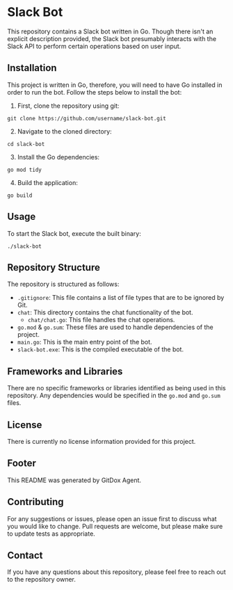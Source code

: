 # Slack Bot

This repository contains a Slack bot written in Go. Though there isn't an explicit description provided, the Slack bot presumably interacts with the Slack API to perform certain operations based on user input.

## Installation

This project is written in Go, therefore, you will need to have Go installed in order to run the bot. Follow the steps below to install the bot:

1. First, clone the repository using git:

```
git clone https://github.com/username/slack-bot.git
```

2. Navigate to the cloned directory:

```
cd slack-bot
```

3. Install the Go dependencies:

```
go mod tidy
```

4. Build the application:

```
go build
```

## Usage

To start the Slack bot, execute the built binary:

```
./slack-bot
```

## Repository Structure

The repository is structured as follows:

- `.gitignore`: This file contains a list of file types that are to be ignored by Git.
- `chat`: This directory contains the chat functionality of the bot.
    - `chat/chat.go`: This file handles the chat operations.
- `go.mod` & `go.sum`: These files are used to handle dependencies of the project.
- `main.go`: This is the main entry point of the bot.
- `slack-bot.exe`: This is the compiled executable of the bot.

## Frameworks and Libraries

There are no specific frameworks or libraries identified as being used in this repository. Any dependencies would be specified in the `go.mod` and `go.sum` files.

## License

There is currently no license information provided for this project.

## Footer

This README was generated by GitDox Agent.

## Contributing

For any suggestions or issues, please open an issue first to discuss what you would like to change. Pull requests are welcome, but please make sure to update tests as appropriate.

## Contact

If you have any questions about this repository, please feel free to reach out to the repository owner.